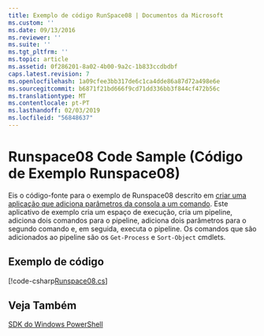 ```yaml
---
title: Exemplo de código RunSpace08 | Documentos da Microsoft
ms.custom: ''
ms.date: 09/13/2016
ms.reviewer: ''
ms.suite: ''
ms.tgt_pltfrm: ''
ms.topic: article
ms.assetid: 0f286201-8a02-4b00-9a2c-1b833ccdbdbf
caps.latest.revision: 7
ms.openlocfilehash: 1a09cfee3bb317de6c1ca4dde86a87d72a498e6e
ms.sourcegitcommit: b6871f21bd666f9cd71dd336bb3f844cf472b56c
ms.translationtype: MT
ms.contentlocale: pt-PT
ms.lasthandoff: 02/03/2019
ms.locfileid: "56848637"
---
```

# <a name="runspace08-code-sample"></a>Runspace08 Code Sample (Código de Exemplo Runspace08)

Eis o código-fonte para o exemplo de Runspace08 descrito em [criar uma aplicação que adiciona parâmetros da consola a um comando](http://msdn.microsoft.com/en-us/848b2b46-60f1-4a86-b448-cfc7c0cccfba). Este aplicativo de exemplo cria um espaço de execução, cria um pipeline, adiciona dois comandos para o pipeline, adiciona dois parâmetros para o segundo comando e, em seguida, executa o pipeline. Os comandos que são adicionados ao pipeline são os `Get-Process` e `Sort-Object` cmdlets.

## <a name="code-sample"></a>Exemplo de código

[!code-csharp[Runspace08.cs](../../powershell-sdk-samples/SDK-2.0/csharp/Runspace08/Runspace08.cs#L11-L86 "Runspace08.cs")]

## <a name="see-also"></a>Veja Também

[SDK do Windows PowerShell](../windows-powershell-reference.md)